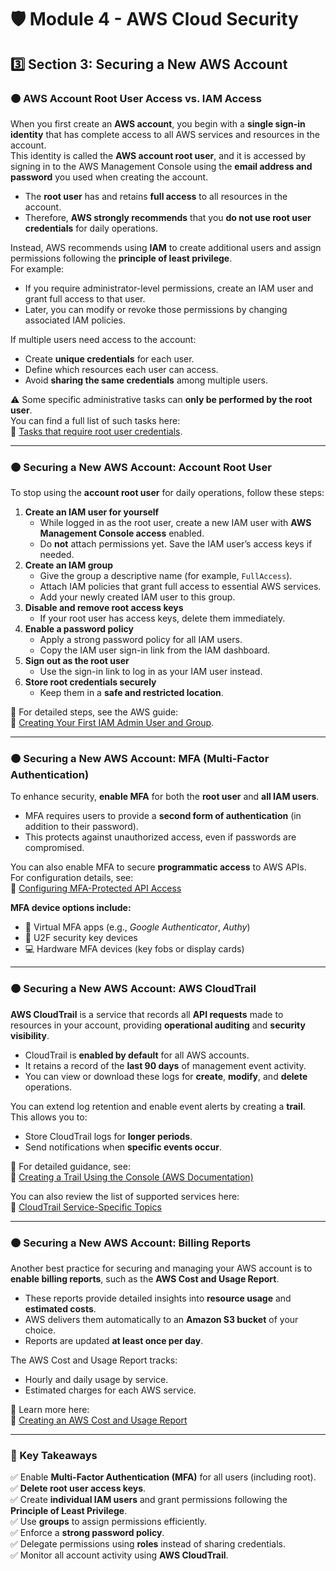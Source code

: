 # 🛡️ Module 4 - AWS Cloud Security  

## 3️⃣ Section 3: Securing a New AWS Account

### 🟠 AWS Account Root User Access vs. IAM Access

When you first create an **AWS account**, you begin with a **single sign-in identity** that has complete access to all AWS services and resources in the account.  
This identity is called the **AWS account root user**, and it is accessed by signing in to the AWS Management Console using the **email address and password** you used when creating the account.

- The **root user** has and retains **full access** to all resources in the account.  
- Therefore, **AWS strongly recommends** that you **do not use root user credentials** for daily operations.

Instead, AWS recommends using **IAM** to create additional users and assign permissions following the **principle of least privilege**.  
For example:
- If you require administrator-level permissions, create an IAM user and grant full access to that user.  
- Later, you can modify or revoke those permissions by changing associated IAM policies.

If multiple users need access to the account:
- Create **unique credentials** for each user.  
- Define which resources each user can access.  
- Avoid **sharing the same credentials** among multiple users.

⚠️ Some specific administrative tasks can **only be performed by the root user**.  
You can find a full list of such tasks here:  
🔗 [Tasks that require root user credentials](https://docs.aws.amazon.com/general/latest/gr/root-vs-iam.html#aws_tasks-that-require-root).

---

### 🟠 Securing a New AWS Account: Account Root User

To stop using the **account root user** for daily operations, follow these steps:

1. **Create an IAM user for yourself**
   - While logged in as the root user, create a new IAM user with **AWS Management Console access** enabled.  
   - Do **not** attach permissions yet. Save the IAM user’s access keys if needed.
2. **Create an IAM group**
   - Give the group a descriptive name (for example, `FullAccess`).  
   - Attach IAM policies that grant full access to essential AWS services.  
   - Add your newly created IAM user to this group.
3. **Disable and remove root access keys**
   - If your root user has access keys, delete them immediately.
4. **Enable a password policy**
   - Apply a strong password policy for all IAM users.  
   - Copy the IAM user sign-in link from the IAM dashboard.
5. **Sign out as the root user**
   - Use the sign-in link to log in as your IAM user instead.
6. **Store root credentials securely**
   - Keep them in a **safe and restricted location**.

📘 For detailed steps, see the AWS guide:  
🔗 [Creating Your First IAM Admin User and Group](https://docs.aws.amazon.com/IAM/latest/UserGuide/getting-started_create-admin-group.html).

---

### 🟠 Securing a New AWS Account: MFA (Multi-Factor Authentication)

To enhance security, **enable MFA** for both the **root user** and **all IAM users**.

- MFA requires users to provide a **second form of authentication** (in addition to their password).  
- This protects against unauthorized access, even if passwords are compromised.

You can also enable MFA to secure **programmatic access** to AWS APIs.  
For configuration details, see:  
🔗 [Configuring MFA-Protected API Access](https://docs.aws.amazon.com/IAM/latest/UserGuide/id_credentials_mfa_configure-api-require.html)

**MFA device options include:**
- 📱 Virtual MFA apps (e.g., *Google Authenticator*, *Authy*)
- 🔑 U2F security key devices
- 💻 Hardware MFA devices (key fobs or display cards)

---

### 🟠 Securing a New AWS Account: AWS CloudTrail

**AWS CloudTrail** is a service that records all **API requests** made to resources in your account, providing **operational auditing** and **security visibility**.

- CloudTrail is **enabled by default** for all AWS accounts.  
- It retains a record of the **last 90 days** of management event activity.  
- You can view or download these logs for **create**, **modify**, and **delete** operations.

You can extend log retention and enable event alerts by creating a **trail**.  
This allows you to:
- Store CloudTrail logs for **longer periods**.  
- Send notifications when **specific events occur**.  

📘 For detailed guidance, see:  
🔗 [Creating a Trail Using the Console (AWS Documentation)](https://docs.aws.amazon.com/awscloudtrail/latest/userguide/cloudtrail-create-a-trail-using-the-console-first-time.html)

You can also review the list of supported services here:  
🔗 [CloudTrail Service-Specific Topics](https://docs.aws.amazon.com/awscloudtrail/latest/userguide/cloudtrail-aws-service-specific-topics.html)

---

### 🟠 Securing a New AWS Account: Billing Reports

Another best practice for securing and managing your AWS account is to **enable billing reports**, such as the **AWS Cost and Usage Report**.

- These reports provide detailed insights into **resource usage** and **estimated costs**.  
- AWS delivers them automatically to an **Amazon S3 bucket** of your choice.  
- Reports are updated **at least once per day**.

The AWS Cost and Usage Report tracks:
- Hourly and daily usage by service.  
- Estimated charges for each AWS service.  

📘 Learn more here:  
🔗 [Creating an AWS Cost and Usage Report](https://docs.aws.amazon.com/cur/latest/userguide/cur-create.html)

---

### 🧾 Key Takeaways

✅ Enable **Multi-Factor Authentication (MFA)** for all users (including root).  
✅ **Delete root user access keys**.  
✅ Create **individual IAM users** and grant permissions following the **Principle of Least Privilege**.  
✅ Use **groups** to assign permissions efficiently.  
✅ Enforce a **strong password policy**.  
✅ Delegate permissions using **roles** instead of sharing credentials.  
✅ Monitor all account activity using **AWS CloudTrail**.
